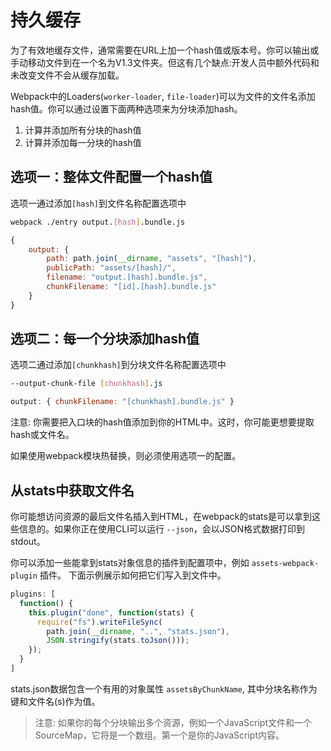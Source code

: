 # 持久缓存

为了有效地缓存文件，通常需要在URL上加一个hash值或版本号。你可以输出或手动移动文件到在一个名为V1.3文件夹。但这有几个缺点:开发人员中额外代码和未改变文件不会从缓存加载。

Webpack中的Loaders(`worker-loader`, `file-loader`)可以为文件的文件名添加hash值。你可以通过设置下面两种选项来为分块添加hash。

1. 计算并添加所有分块的hash值
2. 计算并添加每一分块的hash值

## 选项一：整体文件配置一个hash值

选项一通过添加`[hash]`到文件名称配置选项中

```bash
webpack ./entry output.[hash].bundle.js
```

```js
{
    output: {
        path: path.join(__dirname, "assets", "[hash]"),
        publicPath: "assets/[hash]/",
        filename: "output.[hash].bundle.js",
        chunkFilename: "[id].[hash].bundle.js"
    }
}
```

## 选项二：每一个分块添加hash值

选项二通过添加`[chunkhash]`到分块文件名称配置选项中

```bash
--output-chunk-file [chunkhash].js
```

```js
output: { chunkFilename: "[chunkhash].bundle.js" }
```

注意: 你需要把入口块的hash值添加到你的HTML中。这时，你可能更想要提取hash或文件名。

如果使用webpack模块热替换，则必须使用选项一的配置。

## 从stats中获取文件名

你可能想访问资源的最后文件名插入到HTML，在webpack的stats是可以拿到这些信息的。如果你正在使用CLI可以运行 `--json`，会以JSON格式数据打印到stdout。

你可以添加一些能拿到stats对象信息的插件到配置项中，例如 `assets-webpack-plugin` 插件。
下面示例展示如何把它们写入到文件中。

```js
plugins: [
  function() {
    this.plugin("done", function(stats) {
      require("fs").writeFileSync(
        path.join(__dirname, "..", "stats.json"),
        JSON.stringify(stats.toJson()));
    });
  }
]
```

stats.json数据包含一个有用的对象属性 `assetsByChunkName`, 其中分块名称作为键和文件名(s)作为值。

> 注意: 如果你的每个分块输出多个资源，例如一个JavaScript文件和一个SourceMap，它将是一个数组。第一个是你的JavaScript内容。
